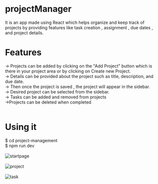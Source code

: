 # projectManager <br>
It is an app made using React which helps organize and keep track of projects by providing features like task creation , assignment , due dates , and project details. <br>
# Features <br>
-> Projects can be added by clicking on the "Add Project" button which is there in your project area or by clicking on Create new Project. <br> 
-> Details can be provided about the project such as title, description, and due date. <br>
-> Then once the project is saved , the project will appear in the sidebar. <br>
-> Desired project can be selected from the sidebar. <br>
-> Tasks can be added and removed from projects <br>
->Projects can be deleted when completed 
<br><br>
# Using it 
$ cd project-management <br>
$ npm run dev <br>
<br>
![startpage](https://github.com/user-attachments/assets/5338c126-502f-4a8f-a856-58c97b423f26) <br><br>
![project](https://github.com/user-attachments/assets/316ead7c-5fe5-448f-9b3d-297607d6163f)  <br><br>
![task](https://github.com/user-attachments/assets/40f8b48e-5921-43e7-b76f-11459f74f48f)      <br><br>


